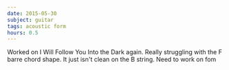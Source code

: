 ```yaml
---
date: 2015-05-30
subject: guitar
tags: acoustic form
hours: 0.5
---
```


Worked on I Will Follow You Into the Dark again. Really struggling with the F barre chord shape. It just isn't clean on the B string. Need to work on fom
